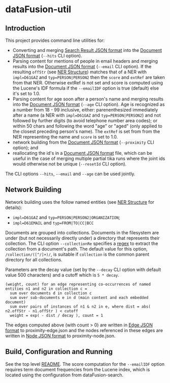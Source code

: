 # dataFusion-util

## Introduction
This project provides command line utilities for:
- Converting and merging [Search Result JSON format](../dataFusion-common#search-result-json-format) into the [Document JSON format](../dataFusion-common#document-json-format) (`--hits` CLI option).
- Parsing content for mentions of people in email headers and merging results into the [Document JSON format](../dataFusion-common#document-json-format) (`--email` CLI option). If the resulting `offStr` (see [NER Structure](../dataFusion-common#ner-structure)) matches that of a NER with `impl=D61GAZ` and `typ=PERSON|PERSON2` then the `score` and `extRef` are taken from that NER. Otherwise extRef is not set and score is computed using the Lucene's IDF formula if the `--emailIDF` option is true (default) else it's set to 1.0. 
- Parsing content for age soon after a person's name and merging results into the [Document JSON format](../dataFusion-common#document-json-format) (`--age` CLI option). Age is recognized as a number from 18 - 99 inclusive, either: parenenthesized immediately after a name (a NER with `impl=D61GAZ` and `typ=PERSON|PERSON2`) and not followed by further digits (to avoid telephone number area codes); or within 50 chars and following the word "age" or "aged" (only applied to the closest preceding person's name). The `extRef` is set from from the NER representing the name and `score` is set to 1.0.
- network building from the [Document JSON format](../dataFusion-common#document-json-format) (`--proximity` CLI option); and
- reallocating the id's in a [Document JSON format](../dataFusion-common#document-json-format) file, which can be useful in the case of merging multiple partial tika runs where the joint ids would otherwise not be unique (`--resetId` CLI option). 

The CLI options `--hits`, `--email` and `--age` can be used jointly.

## Network Building
Network building uses the follow named entities (see [NER Structure](../dataFusion-common#ner-structure) for details):
- `impl=D61GAZ` and `typ=PERSON|PERSON2|ORGANIZATION`;
- `impl=D61EMAIL` and `typ=FROM|TO|CC|BCC`

Documents are grouped into collections.
Documents in the filesystem are under (but not necessarily directly under) a directory that represents their collection.
The CLI option `--collectionRe` specifies a [regex](https://en.wikipedia.org/wiki/Regular_expression) to extract the collection from a document's path.
The default value for this option, `/collection/([^/]+)/`, is suitable if `collection` is the common parent directory for all collections.  

Parameters are the decay value (set by the `--decay` CLI option with default value 500 characters) and a cutoff which is `5 * decay`.

    (weight, count) for an edge representing co-occurrences of named entities n1 and n2 in collection c =
      sum over documents d in collection c
      sum over sub-documents e in d (main content and each embedded document)
      sum over pairs of instances of n1 & n2 in e, where dist = abs( n2.offStr - n1.offStr ) < cutoff
      weight = exp( - dist / decay ), count = 1
      
The edges computed above (with count > 0) are written in [Edge JSON format](../dataFusion-common#node-and-edge-json-formats) to proximity-edge.json and the nodes referenced in these edges are written in [Node JSON format](../dataFusion-common#node-and-edge-json-formats) to proximity-node.json.

## Build, Configuration and Running

See the top level [README](../README.md).
The score computation for the `--emailIDF` option requires term document frequencies from the Lucene index, which is located using the configuration from dataFusion-search.
